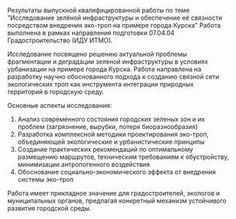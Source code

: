 Результаты выпускной квалифицированной работы по теме "Исследование зелёной инфраструктуры и обеспечение её связности посредством внедрения эко-троп на примере города Курска"
Работа выполнена в рамках направления подготовки 07.04.04 Градостроительство (ИДУ ИТМО).

Исследование посвящено решению актуальной проблемы фрагментации и деградации зеленой инфраструктуры в условиях урбанизации на примере города Курска. Работа направлена на разработку научно обоснованного подхода к созданию связной сети экологических троп как инструмента интеграции природных территорий в городскую среду.

Основные аспекты исследования:
1) Анализ современного состояния городских зеленых зон и их проблем (загрязнение, вырубки, потеря биоразнообразия)
2) Разработка комплексной методики проектирования эко-троп, объединяющей экологические и урбанистические принципы
3) Создание практических рекомендаций по оптимальному размещению маршрутов, техническим требованиям к обустройству, минимизации антропогенного воздействия
4) Обоснование социально-экономического эффекта от внедрения системы эко-троп

Работа имеет прикладное значение для градостроителей, экологов и муниципальных органов, предлагая конкретный механизм устойчивого развития городской среды.
